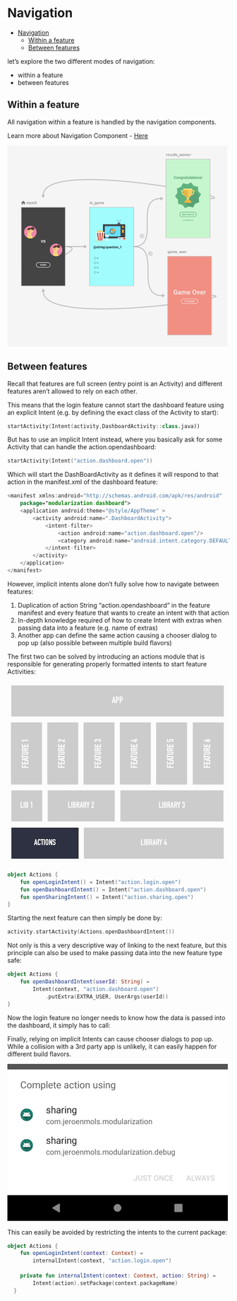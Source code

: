 # Navigation

<!-- TOC -->

* [Navigation](#navigation)
    * [Within a feature](#within-a-feature)
    * [Between features](#between-features)

<!-- TOC -->

let’s explore the two different modes of navigation:

- within a feature
- between features

## Within a feature

All navigation within a feature is handled by the navigation components.

Learn more about Navigation Component - [Here](https://developer.android.com/guide/navigation)

<img src="./pics/navigation_component.png" />

## Between features

Recall that features are full screen (entry point is an Activity) and different features aren’t
allowed to rely on each other.

This means that the login feature cannot start the dashboard feature using an explicit Intent (e.g.
by defining the exact class of the Activity to start):

``` kotlin
startActivity(Intent(activity,DashboardActivity::class.java))
``` 

But has to use an implicit Intent instead, where you basically ask for some Activity that can handle
the action.opendashboard:

``` kotlin
startActivity(Intent("action.dashboard.open"))
``` 

Which will start the DashBoardActivity as it defines it will respond to that action in the
manifest.xml of the dashboard feature:

``` kotlin
<manifest xmlns:android="http://schemas.android.com/apk/res/android"
    package="modularization.dashboard">
    <application android:theme="@style/AppTheme" >
        <activity android:name=".DashboardActivity">
            <intent-filter>
                <action android:name="action.dashboard.open"/>
                <category android:name="android.intent.category.DEFAULT" />
            </intent-filter>
        </activity>
    </application>
</manifest>
``` 

However, implicit intents alone don’t fully solve how to navigate between features:

1. Duplication of action String “action.opendashboard” in the feature manifest and every feature
   that wants to create an intent with that action
2. In-depth knowledge required of how to create Intent with extras when passing data into a
   feature (e.g. name of extras)
3. Another app can define the same action causing a chooser dialog to pop up (also possible between
   multiple build flavors)

The first two can be solved by introducing an actions module that is responsible for generating
properly formatted intents to start feature Activities:

<img src="./pics/actions.png" >

``` kotlin
object Actions {
    fun openLoginIntent() = Intent("action.login.open")
    fun openDashboardIntent() = Intent("action.dashboard.open")
    fun openSharingIntent() = Intent("action.sharing.open")
}
``` 

Starting the next feature can then simply be done by:

``` kotlin
activity.startActivity(Actions.openDashboardIntent())
``` 

Not only is this a very descriptive way of linking to the next feature, but this principle can also
be used to make passing data into the new feature type safe:

``` kotlin
object Actions {
    fun openDashboardIntent(userId: String) =
        Intent(context, "action.dashboard.open")
            .putExtra(EXTRA_USER, UserArgs(userId))
}
``` 

Now the login feature no longer needs to know how the data is passed into the dashboard, it simply
has to call:

Finally, relying on implicit Intents can cause chooser dialogs to pop up. While a collision with a
3rd party app is unlikely, it can easily happen for different build flavors.

<img src="./pics/chooser_dialog.png" >

This can easily be avoided by restricting the intents to the current package:

``` kotlin
object Actions {
    fun openLoginIntent(context: Context) =
        internalIntent(context, "action.login.open")
 
    private fun internalIntent(context: Context, action: String) =
        Intent(action).setPackage(context.packageName)
  }
``` 
